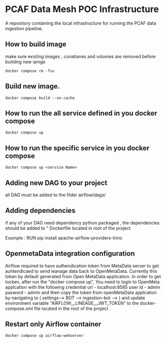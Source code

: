 # PCAF Data Mesh POC Infrastructure

A repository containing the local infrastructure for running the PCAF data ingestion pipeline. 

## How to build image 
make sure existing images , conatianes and volumes are  removed before builidng new iamge  
    
    docker compose rm -fsv 

## Build new image.  

    docker compose build --no-cache 

## How to run the all service defined in you docker compose 

    docker compose up

## How to run the specific service in you docker compose 

    docker compose up <service Name>

## Adding new DAG to your project

all DAG  must be added to the filder airflow/dags/

## Adding dependencies
if any of your DAG need dependency python packaged , the dependencies should be added to " Dockerfile located in root of the project 

Example : RUN pip install apache-airflow-providers-trino

## OpenmetaData integration configuration 
Airflow required to have authendication token from MetaData server to get auhtendicaed to send leanage data back to OpenMetaData. Currently this token by default generated from Open MetaData application. In order to get tocken, after run the "docker compose up", You need to login to OpenMeta applcation with the following credential 
url      -   localhost:8585
user id  -   admin 
pasword  - admin
and then copy the token from openMetaData applcation by navigating to ( settings--> BOT --> ingestion-bot --> ) and update environment variable "AIRFLOW__LINEAGE__JWT_TOKEN" to the docker-compose.xml file located in the root of the project . 

## Restart only Airflow container 

    docker compose up airflow-webserver
